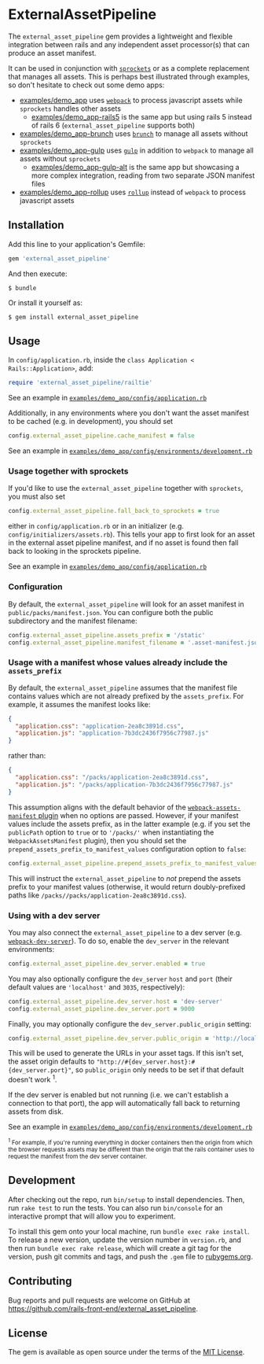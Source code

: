 # ExternalAssetPipeline

The `external_asset_pipeline` gem provides a lightweight and flexible
integration between rails and any independent asset processor(s) that can
produce an asset manifest.

It can be used in conjunction with [`sprockets`] or as a complete replacement
that manages all assets. This is perhaps best illustrated through examples, so
don't hesitate to check out some demo apps:
- [examples/demo_app](./examples/demo_app) uses [`webpack`] to process
javascript assets while `sprockets` handles other assets
  - [examples/demo_app-rails5](./examples/demo_app-rails5) is the same app but
    using rails 5 instead of rails 6 (`external_asset_pipeline` supports both)
- [examples/demo_app-brunch](./examples/demo_app-brunch) uses [`brunch`] to
manage all assets without `sprockets`
- [examples/demo_app-gulp](./examples/demo_app-gulp) uses [`gulp`] in addition
to `webpack` to manage all assets without `sprockets`
  - [examples/demo_app-gulp-alt](./examples/demo_app-gulp-alt) is the same app
  but showcasing a more complex integration, reading from two separate JSON
  manifest files
- [examples/demo_app-rollup](./examples/demo_app-rollup) uses [`rollup`] instead
of `webpack` to process javascript assets

[`brunch`]: https://brunch.io
[`gulp`]: https://gulpjs.com
[`rollup`]: https://rollupjs.org
[`sprockets`]: https://github.com/rails/sprockets
[`webpack`]: https://webpack.js.org

## Installation

Add this line to your application's Gemfile:

```ruby
gem 'external_asset_pipeline'
```

And then execute:

    $ bundle

Or install it yourself as:

    $ gem install external_asset_pipeline

## Usage

In `config/application.rb`, inside the `class Application < Rails::Application>`, add:

```ruby
require 'external_asset_pipeline/railtie'
```

See an example in
[`examples/demo_app/config/application.rb`](./examples/demo_app/config/application.rb)

Additionally, in any environments where you don't want the asset manifest to be
cached (e.g. in development), you should set

```ruby
config.external_asset_pipeline.cache_manifest = false
```

See an example in
[`examples/demo_app/config/environments/development.rb`](./examples/demo_app/config/environments/development.rb)

### Usage together with sprockets

If you'd like to use the `external_asset_pipeline` together with `sprockets`,
you must also set

```ruby
config.external_asset_pipeline.fall_back_to_sprockets = true
````

either in `config/application.rb` or in an initializer (e.g.
`config/initializers/assets.rb`). This tells your app to first look for an asset
in the external asset pipeline manifest, and if no asset is found then fall back
to looking in the sprockets pipeline.

See an example in
[`examples/demo_app/config/application.rb`](./examples/demo_app/config/application.rb)

### Configuration

By default, the `external_asset_pipeline` will look for an asset manifest in
`public/packs/manifest.json`. You can configure both the public subdirectory and
the manifest filename:

```ruby
config.external_asset_pipeline.assets_prefix = '/static'
config.external_asset_pipeline.manifest_filename = '.asset-manifest.json'
```

### Usage with a manifest whose values already include the `assets_prefix`

By default, the `external_asset_pipeline` assumes that the manifest file
contains values which are not already prefixed by the `assets_prefix`. For
example, it assumes the manifest looks like:

```json
{
  "application.css": "application-2ea8c3891d.css",
  "application.js": "application-7b3dc2436f7956c77987.js"
}
```

rather than:

```json
{
  "application.css": "/packs/application-2ea8c3891d.css",
  "application.js": "/packs/application-7b3dc2436f7956c77987.js"
}
```

This assumption aligns with the default behavior of the
[`webpack-assets-manifest` plugin] when no options are passed. However, if your
manifest values include the assets prefix, as in the latter example (e.g. if you
set the `publicPath` option to `true` or to `'/packs/'` when instantiating the
`WebpackAssetsManifest` plugin), then you should set the
`prepend_assets_prefix_to_manifest_values` configuration option to `false`:

```ruby
config.external_asset_pipeline.prepend_assets_prefix_to_manifest_values = false
```

This will instruct the `external_asset_pipeline` to _not_ prepend the assets
prefix to your manifest values (otherwise, it would return doubly-prefixed paths
like `/packs//packs/application-2ea8c3891d.css`).

[`webpack-assets-manifest` plugin]: https://github.com/webdeveric/webpack-assets-manifest/blob/v3.1.1/readme.md#publicpath

### Using with a dev server

You may also connect the `external_asset_pipeline` to a dev server (e.g.
[`webpack-dev-server`]). To do so, enable the `dev_server` in the relevant
environments:

```ruby
config.external_asset_pipeline.dev_server.enabled = true
```

You may also optionally configure the `dev_server` `host` and `port` (their
default values are `'localhost'` and `3035`, respectively):

```ruby
config.external_asset_pipeline.dev_server.host = 'dev-server'
config.external_asset_pipeline.dev_server.port = 9000
```

Finally, you may optionally configure the `dev_server.public_origin` setting:

```ruby
config.external_asset_pipeline.dev_server.public_origin = 'http://localhost:9000'
```

This will be used to generate the URLs in your asset tags. If this isn't set,
the asset origin defaults to `"http://#{dev_server.host}:#{dev_server.port}"`,
so `public_origin` only needs to be set if that default doesn't work <sup>1</sup>.

If the dev server is enabled but not running (i.e. we can't establish a
connection to that port), the app will automatically fall back to returning
assets from disk.

See an example in
[`examples/demo_app/config/environments/development.rb`](./examples/demo_app/config/environments/development.rb)

<sup><sup>1</sup> For example, if you're running everything in docker containers
then the origin from which the browser requests assets may be different than the
origin that the rails container uses to request the manifest from the dev server
container.</sup>

[`webpack-dev-server`]: https://github.com/webpack/webpack-dev-server

## Development

After checking out the repo, run `bin/setup` to install dependencies. Then, run
`rake test` to run the tests. You can also run `bin/console` for an interactive
prompt that will allow you to experiment.

To install this gem onto your local machine, run `bundle exec rake install`. To
release a new version, update the version number in `version.rb`, and then run
`bundle exec rake release`, which will create a git tag for the version, push
git commits and tags, and push the `.gem` file to [rubygems.org].

[rubygems.org]: https://rubygems.org

## Contributing

Bug reports and pull requests are welcome on GitHub at
https://github.com/rails-front-end/external_asset_pipeline.

## License

The gem is available as open source under the terms of the [MIT License].

[MIT License]: https://opensource.org/licenses/MIT

